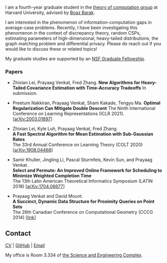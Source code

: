 I am a fourth-year graduate student in the [theory of computation group](https://toc.seas.harvard.edu/) at Harvard University, advised by [Boaz Barak](https://www.boazbarak.org/).

I am interested in the phenomenon of information-computation gaps in average-case problems. Recently, I have been investigating this phenomenon in the context of discrepancy theory, random CSPs, estimating parameters of high-dimensional, heavy-tailed distributions, the graph matching problem and differential privacy. Please do reach out if you would like to discuss these or related topics!


My graduate studies are supported by an [NSF Graduate Fellowship](https://www.nsfgrfp.org/).

### Papers
- Zhixian Lei, Prayaag Venkat, Fred Zhang.
**New Algorithms for Heavy-Tailed Covariance Estimation with Time-Accuracy Tradeoffs**
In submission.

- Preetum Nakkiran, Prayaag Venkat, Sham Kakade, Tengyu Ma.
**Optimal Regularization Can Mitigate Double Descent**
The Ninth International Conference on Learning Representations (ICLR 2021). [[arXiv:2003.01897](https://arxiv.org/abs/2003.01897)]

- Zhixian Lei, Kyle Luh, Prayaag Venkat, Fred Zhang.  
**A Fast Spectral Algorithm for Mean Estimation with Sub-Gaussian Rates**  
The 33rd Annual Conference on Learning Theory (COLT 2020) [[arXiv:1908.04468](https://arxiv.org/abs/1908.04468)]

- Samir Khuller, Jingling Li, Pascal Sturmfels, Kevin Sun, and Prayaag Venkat.  
**Select and Permute: An Improved Online Framework for Scheduling to Minimize Weighted Completion Time**  
The 13th Latin American Theoretical Informatics Symposium (LATIN 2018) [[arXiv:1704.06677](https://arxiv.org/abs/1704.06677)]

- Prayaag Venkat and David Mount.  
**A Succinct, Dynamic Data Structure for Proximity Queries on Point Sets**  
The 26th Canadian Conference on Computational Geometry (CCCG 2014) [[link](http://www.cccg.ca/proceedings/2014/papers/paper32.pdf)]

## Contact
[CV](/cv.pdf) | [GitHub](https://github.com/vprayaag) | [Email](mailto:pkvasv@gmail.com)

My office is Room 3.334 of [the Science and Engineering Complex](https://www.seas.harvard.edu/about-us/visit-us/allston/science-engineering-complex).